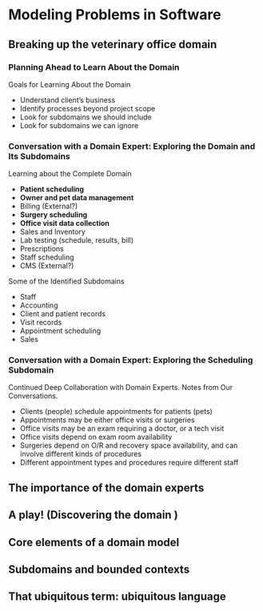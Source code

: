 # Modeling Problems in Software


## Breaking up the veterinary office domain

### Planning Ahead to Learn About the Domain

Goals for Learning About the Domain
  - Understand client’s business
  - Identify processes beyond project scope
  - Look for subdomains we should include
  - Look for subdomains we can ignore

### Conversation with a Domain Expert: Exploring the Domain and Its Subdomains

Learning about the Complete Domain
  - **Patient scheduling**
  - **Owner and pet data management**
  - Billing (External?)
  - **Surgery scheduling**
  - **Office visit data collection**
  - Sales and Inventory
  - Lab testing (schedule, results, bill)
  - Prescriptions
  - Staff scheduling
  - CMS (External?)  

Some of the Identified Subdomains
  - Staff
  - Accounting
  - Client and patient records
  - Visit records
  - Appointment scheduling
  - Sales
  
### Conversation with a Domain Expert: Exploring the Scheduling Subdomain
  
Continued Deep Collaboration with Domain Experts. Notes from Our Conversations.
  - Clients (people) schedule appointments for patients (pets)
  - Appointments may be either office visits or surgeries
  - Office visits may be an exam requiring a doctor, or a tech visit
  - Office visits depend on exam room availability
  - Surgeries depend on O/R and recovery space availability, and can involve different kinds of procedures
  - Different appointment types and procedures require different staff

## The importance of the domain experts



## A play! (Discovering the domain )



## Core elements of a domain model



## Subdomains and bounded contexts



## That ubiquitous term: ubiquitous language
